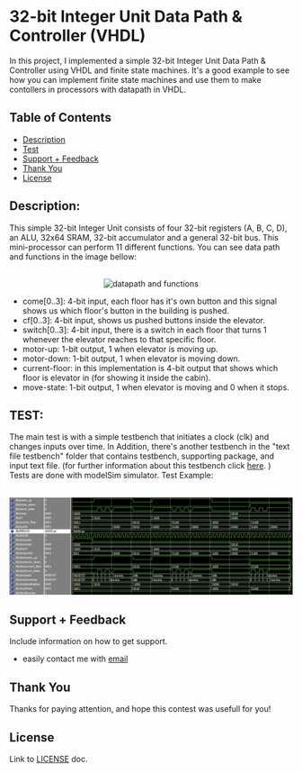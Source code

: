 # 32-bit Integer Unit Data Path & Controller (VHDL)
In this project, I implemented a simple 32-bit Integer Unit Data Path & Controller using VHDL and finite state machines. It's a good example to see how you can implement finite state machines and use them to make contollers in processors with datapath in VHDL. 

## Table of Contents
- [Description](#description)
- [Test](#test)
- [Support + Feedback](#support--feedback)
- [Thank You](#thank-you)
- [License](#license)

## Description:
This simple 32-bit Integer Unit consists of four 32-bit registers (A, B, C, D), an ALU, 32x64 SRAM, 32-bit accumulator and a general 32-bit bus. This mini-processor can perform 11 different functions. You can see data path and functions in the image bellow:
<br></br>
<p align="center">
<img src="" alt="datapath and functions" width="350" />
</p>


- come[0..3]: 4-bit input, each floor has it's own button and this signal shows us which floor's button in the building is pushed.
- cf[0..3]: 4-bit input, shows us pushed buttons inside the elevator.
- switch[0..3]: 4-bit input, there is a switch in each floor that turns 1 whenever the elevator reaches to that specific floor.
- motor-up: 1-bit output, 1 when elevator is moving up.
- motor-down: 1-bit output, 1 when elevator is moving down.
- current-floor: in this implementation is 4-bit output that shows which floor is elevator in (for showing it inside the cabin).
- move-state: 1-bit output, 1 when elevator is moving and 0 when it stops.

## TEST:
The main test is with a simple testbench that initiates a clock (clk) and changes inputs over time.
In Addition, there's another testbench in the "text file testbench" folder that contains testbench, supporting package, and input text file. (for further information about this testbench click [here](https://mrezaamini.github.io/Elevator-controller-FSM/). )
Tests are done with modelSim simulator. 
Test Example:
<br></br>
<p align="center">
<img src="https://github.com/mrezaamini/Elevator-controller-FSM/blob/main/assets/test.png" alt="test"/>
</p>

## Support + Feedback

Include information on how to get support.
- easily contact me with [email](aminiamini433@yahoo.fr)

## Thank You

Thanks for paying attention, and hope this contest was usefull for you!

## License
Link to [LICENSE](LICENSE) doc.